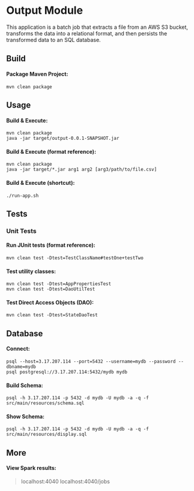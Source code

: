 # Output Module
This application is a batch job that extracts a file from an AWS S3 bucket, transforms the data into a relational format, and then persists the transformed data to an SQL database.

## Build
#### Package Maven Project:
    mvn clean package

## Usage
#### Build & Execute:
    mvn clean package
    java -jar target/output-0.0.1-SNAPSHOT.jar
#### Build & Execute (format reference):
    mvn clean package
    java -jar target/*.jar arg1 arg2 [arg3/path/to/file.csv]
#### Build & Execute (shortcut):
    ./run-app.sh

## Tests
### Unit Tests
#### Run JUnit tests (format reference):
    mvn clean test -Dtest=TestClassName#testOne+testTwo
#### Test utility classes:
    mvn clean test -Dtest=AppPropertiesTest
    mvn clean test -Dtest=DaoUtilTest
#### Test Direct Access Objects (DAO):
    mvn clean test -Dtest=StateDaoTest

## Database
#### Connect:
    psql --host=3.17.207.114 --port=5432 --username=mydb --password --dbname=mydb
    psql postgresql://3.17.207.114:5432/mydb mydb
#### Build Schema:
    psql -h 3.17.207.114 -p 5432 -d mydb -U mydb -a -q -f src/main/resources/schema.sql
#### Show Schema:
    psql -h 3.17.207.114 -p 5432 -d mydb -U mydb -a -q -f src/main/resources/display.sql

## More
#### View Spark results:
>localhost:4040
>localhost:4040/jobs
